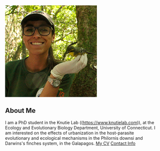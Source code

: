 ![Image of Cindy Barreto](images/headshot.png
"Cindy Barreto - PhD Student in EEB")
## About Me
I am a PhD student in the Knutie Lab ((https://www.knutielab.com)), at the Ecology and Evolutionary Biology Department, University of Connecticut.
I am interested on the effects of urbanization in the host-parasite evolutionary and ecological mechanisms in the Philornis downsi and Darwins's finches system, in the Galapagos.
[My CV](PDFs/cv.pdf)
[Contact Info](contact-info.html)
